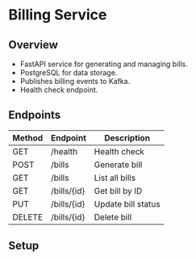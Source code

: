# Billing Service

## Overview
- FastAPI service for generating and managing bills.
- PostgreSQL for data storage.
- Publishes billing events to Kafka.
- Health check endpoint.

## Endpoints

| Method | Endpoint                | Description             |
|--------|------------------------|-------------------------|
| GET    | /health                | Health check            |
| POST   | /bills                 | Generate bill           |
| GET    | /bills                 | List all bills          |
| GET    | /bills/{id}            | Get bill by ID          |
| PUT    | /bills/{id}            | Update bill status      |
| DELETE | /bills/{id}            | Delete bill             |

## Setup

